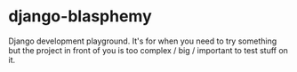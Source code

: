 # django-blasphemy

Django development playground. It's for when you need to try something but the project in front of you is too complex / big / important to test stuff on it.
